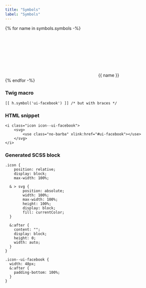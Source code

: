 ```yaml
---
title: "Symbols"
label: "Symbols"
---
```


<div class="sym-grid">
	{% for name in symbols.symbols -%}
		<div class="sym-item">
			<i class="icon icon--{{ name }}">
				<svg>
					<use class="no-barba" xlink:href="http://localhost:3000/dist/images/svg-symbols.svg#{{ name }}"></use>
				</svg>
			</i>
			<span>{{ name }}</span>
		</div>
	{% endfor -%}
</div>

### Twig macro

```
[[ h.symbol('ui-facebook') ]] /* but with braces */
```

### HTML snippet

```
<i class="icon icon--ui-facebook">
	<svg>
		<use class="no-barba" xlink:href="#ui-facebook"></use>
	</svg>
</i>
```

### Generated SCSS block

```
.icon {
	position: relative;
	display: block;
	max-width: 100%;

  & > svg {
		position: absolute;
		width: 100%;
		max-width: 100%;
		height: 100%;
		display: block;
		fill: currentColor;
  }

  &:after {
    content: "";
    display: block;
    height: 0; 
    width: auto;
  }
}

.icon--ui-facebook {
  width: 48px;
  &:after {
    padding-bottom: 100%;
  }
}
```

